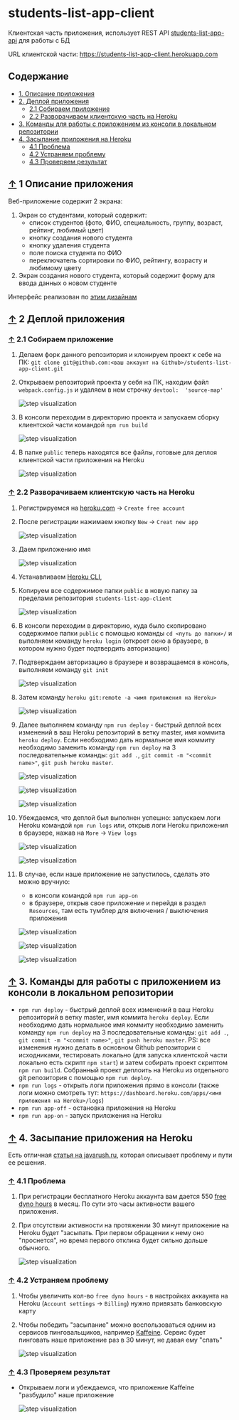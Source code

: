 # students-list-app-client

Клиентская часть приложения, использует REST API [students-list-app-api](https://github.com/akzhar/students-list-app-api) для работы с БД

URL клиентской части: https://students-list-app-client.herokuapp.com

<a id="up"></a>

## Содержание
- [1. Описание приложения](#1)
- [2. Деплой приложения](#2)
	- [2.1 Собираем приложение](#2.1)
	- [2.2 Разворачиваем клиентскую часть на Heroku](#2.2)
- [3. Команды для работы с приложением из консоли в локальном репозитории](#3)
- [4. Засыпание приложения на Heroku](#4)
	- [4.1 Проблема](#4.1)
	- [4.2 Устраняем проблему](#4.2)
	- [4.3 Проверяем результат](#4.3)
  

<a  id="1"></a>

## <a href="#up">↑</a> 1 Описание приложения

  Веб-приложение содержит 2 экрана:
1. Экран со студентами, который содержит:
	- список студентов (фото, ФИО, специальность, группу, возраст, рейтинг, любимый цвет)
	- кнопку создания нового студента
	- кнопку удаления студента
	- поле поиска студента по ФИО
	- переключатель сортировки по ФИО, рейтингу, возрасту и любимому цвету
2. Экран создания нового студента, который содержит форму для ввода данных о новом студенте

Интерфейс реализован по [этим дизайнам](https://www.figma.com/file/ZK0YeZ8CfQLBQuGE1AMKYB)
 
<a  id="2"></a>

## <a href="#up">↑</a> 2 Деплой приложения

<a  id="2.1"></a>

### <a href="#up">↑</a> 2.1 Собираем приложение

1. Делаем форк данного репозитория и клонируем проект к себе на ПК: `git clone git@github.com:<ваш аккаунт на Github>/students-list-app-client.git`
2. Открываем репозиторий проекта у себя на ПК, находим файл `webpack.config.js` и удаляем в нем строчку `devtool:  'source-map'`

	![step visualization](https://raw.githubusercontent.com/akzhar/readme-demos-media/main/students-list-app/client/3.png)

3. В консоли переходим в директорию проекта и запускаем сборку клиентской части командой `npm run build`

	![step visualization](https://raw.githubusercontent.com/akzhar/readme-demos-media/main/students-list-app/client/4.png)

4. В папке `public` теперь находятся все файлы, готовые для деплоя клиентской части приложения на Heroku

	![step visualization](https://raw.githubusercontent.com/akzhar/readme-demos-media/main/students-list-app/client/5.png)

<a  id="2.2"></a>

### <a href="#up">↑</a> 2.2 Разворачиваем клиентскую часть на Heroku

1. Регистрируемся на [heroku.com](https://www.heroku.com) → `Create free account`
2. После регистрации нажимаем кнопку `New` → `Creat new app`

	![step visualization](https://raw.githubusercontent.com/akzhar/readme-demos-media/main/students-list-app/client/1.png)

3. Даем приложению имя

	![step visualization](https://raw.githubusercontent.com/akzhar/readme-demos-media/main/students-list-app/client/2.png)

4. Устанавливаем [Heroku CLI](https://devcenter.heroku.com/articles/heroku-cli), 

5. Копируем все содержимое папки `public` в новую папку за пределами репозитория `students-list-app-client`

	![step visualization](https://raw.githubusercontent.com/akzhar/readme-demos-media/main/students-list-app/client/6.png)

6. В консоли переходим в директорию, куда было скопировано содержимое папки `public` с помощью команды `cd <путь до папки>/` и выполняем команду `heroku login` (откроет окно а браузере, в котором нужно будет подтвердить авторизацию)

7. Подтверждаем авторизацию в браузере и возвращаемся в консоль, выполняем команду `git init`

	![step visualization](https://raw.githubusercontent.com/akzhar/readme-demos-media/main/students-list-app/client/7.png)

8. Затем команду `heroku git:remote -a <имя приложения на Heroku>`

	![step visualization](https://raw.githubusercontent.com/akzhar/readme-demos-media/main/students-list-app/client/8.png)

9. Далее выполняем команду `npm run deploy` - быстрый деплой всех изменений в ваш Heroku репозиторий в ветку master, имя коммита `heroku deploy`. Если необходимо дать нормальное имя коммиту необходимо заменить команду `npm run deploy` на 3 последовательные команды: `git add .`, `git commit -m "<commit name>"`, `git push heroku master`.

	![step visualization](https://raw.githubusercontent.com/akzhar/readme-demos-media/main/students-list-app/client/9.png)

	![step visualization](https://raw.githubusercontent.com/akzhar/readme-demos-media/main/students-list-app/client/10.png)

	![step visualization](https://raw.githubusercontent.com/akzhar/readme-demos-media/main/students-list-app/client/11.png)

10. Убеждаемся, что деплой был выполнен успешно: запускаем логи Heroku командой `npm run logs` или, открыв логи Heroku приложения в браузере, нажав на `More` → `View logs`

	![step visualization](https://raw.githubusercontent.com/akzhar/readme-demos-media/main/students-list-app/client/12.png)

	![step visualization](https://raw.githubusercontent.com/akzhar/readme-demos-media/main/students-list-app/api/22.png)

11. В случае, если наше приложение не запустилось, сделать это можно вручную:
	- в консоли командой `npm run app-on`
	- в браузере, открыв свое приложение и перейдя в раздел `Resources`, там есть тумблер для включения / выключения приложения

	![step visualization](https://raw.githubusercontent.com/akzhar/readme-demos-media/main/students-list-app/client/13.png)

	![step visualization](https://raw.githubusercontent.com/akzhar/readme-demos-media/main/students-list-app/client/14.png)

	![step visualization](https://raw.githubusercontent.com/akzhar/readme-demos-media/main/students-list-app/client/15.png)

<a  id="3"></a>

## <a href="#up">↑</a> 3. Команды для работы с приложением из консоли в локальном репозитории

- `npm run deploy` - быстрый деплой всех изменений в ваш Heroku репозиторий в ветку master, имя коммита `heroku deploy`. Если необходимо дать нормальное имя коммиту необходимо заменить команду `npm run deploy` на 3 последовательные команды: `git add .`, `git commit -m "<commit name>"`, `git push heroku master`. PS: все изменения нужно делать в основном Github репозитории с исходниками, тестировать локально (для запуска клиентской части локально есть скрипт `npm start`) и затем собирать проект скриптом `npm run build`. Собранный проект деплоить на Heroku из отдельного git репозитория с помощью `npm run deploy`.
- `npm run logs` - открыть логи приложения прямо в консоли (также логи можно смотреть тут: `https://dashboard.heroku.com/apps/<имя приложения на Heroku>/logs`)
- `npm run app-off` - остановка приложения на Heroku
- `npm run app-on` - запуск приложения на Heroku

<a  id="4"></a>

## <a href="#up">↑</a> 4. Засыпание приложения на Heroku

Есть отличная [статья на javarush.ru](https://javarush.ru/groups/posts/1987-malenjhkie-khitrosti-s-heroku), которая описывает проблему и пути ее решения.

<a  id="4.1"></a>

### <a href="#up">↑</a> 4.1 Проблема

1. При регистрации бесплатного Heroku аккаунта вам дается 550 [free dyno hours](https://devcenter.heroku.com/articles/free-dyno-hours) в месяц. По сути это часы активности вашего приложения.
2. При отсутствии активности на протяжении 30 минут приложение на Heroku будет "засыпать. При первом обращении к нему оно "проснется", но время первого отклика будет сильно дольше обычного.

	![step visualization](https://raw.githubusercontent.com/akzhar/readme-demos-media/main/students-list-app/api/30.png)

<a  id="4.2"></a>

### <a href="#up">↑</a> 4.2 Устраняем проблему

1. Чтобы увеличить кол-во `free dyno hours` - в настройках аккаунта на Heroku (`Account settings` → `Billing`) нужно привязать банковскую карту
2. Чтобы победить "засыпание" можно воспользоваться одним из сервисов пинговальщиков, например [Kaffeine](http://kaffeine.herokuapp.com/). Сервис будет пинговать наше приложение раз в 30 минут, не давая ему "спать"

	![step visualization](https://raw.githubusercontent.com/akzhar/readme-demos-media/main/students-list-app/client/16.png)

<a  id="4.3"></a>

### <a href="#up">↑</a> 4.3 Проверяем результат

- Открываем логи и убеждаемся, что приложение Kaffeine "разбудило" наше приложение

	![step visualization](https://raw.githubusercontent.com/akzhar/readme-demos-media/main/students-list-app/api/32.png)
